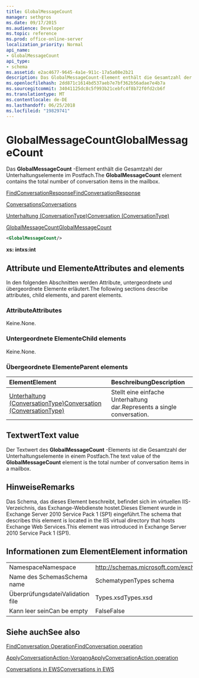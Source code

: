 ```yaml
---
title: GlobalMessageCount
manager: sethgros
ms.date: 09/17/2015
ms.audience: Developer
ms.topic: reference
ms.prod: office-online-server
localization_priority: Normal
api_name:
- GlobalMessageCount
api_type:
- schema
ms.assetid: e2ac4677-9645-4a1e-911c-17a5a08e2b21
description: Das GlobalMessageCount-Element enthält die Gesamtzahl der Unterhaltungselemente im Postfach.
ms.openlocfilehash: 2dd871c1614bd537aeb7e7bf362b56adae7e4b7a
ms.sourcegitcommit: 34041125dc8c5f993b21cebfc4f8b72f0fd2cb6f
ms.translationtype: MT
ms.contentlocale: de-DE
ms.lasthandoff: 06/25/2018
ms.locfileid: "19829741"
---
```

# <a name="globalmessagecount"></a><span data-ttu-id="63590-103">GlobalMessageCount</span><span class="sxs-lookup"><span data-stu-id="63590-103">GlobalMessageCount</span></span>

<span data-ttu-id="63590-104">Das **GlobalMessageCount** -Element enthält die Gesamtzahl der Unterhaltungselemente im Postfach.</span><span class="sxs-lookup"><span data-stu-id="63590-104">The **GlobalMessageCount** element contains the total number of conversation items in the mailbox.</span></span> 
  
[<span data-ttu-id="63590-105">FindConversationResponse</span><span class="sxs-lookup"><span data-stu-id="63590-105">FindConversationResponse</span></span>](findconversationresponse.md)
  
[<span data-ttu-id="63590-106">Conversations</span><span class="sxs-lookup"><span data-stu-id="63590-106">Conversations</span></span>](conversations-ex15websvcsotherref.md)
  
[<span data-ttu-id="63590-107">Unterhaltung (ConversationType)</span><span class="sxs-lookup"><span data-stu-id="63590-107">Conversation (ConversationType)</span></span>](conversation-conversationtype.md)
  
[<span data-ttu-id="63590-108">GlobalMessageCount</span><span class="sxs-lookup"><span data-stu-id="63590-108">GlobalMessageCount</span></span>](globalmessagecount.md)
  
```XML
<GlobalMessageCount/>
```

 <span data-ttu-id="63590-109">**xs: int**</span><span class="sxs-lookup"><span data-stu-id="63590-109">**xs:int**</span></span>
## <a name="attributes-and-elements"></a><span data-ttu-id="63590-110">Attribute und Elemente</span><span class="sxs-lookup"><span data-stu-id="63590-110">Attributes and elements</span></span>

<span data-ttu-id="63590-111">In den folgenden Abschnitten werden Attribute, untergeordnete und übergeordnete Elemente erläutert.</span><span class="sxs-lookup"><span data-stu-id="63590-111">The following sections describe attributes, child elements, and parent elements.</span></span>
  
### <a name="attributes"></a><span data-ttu-id="63590-112">Attribute</span><span class="sxs-lookup"><span data-stu-id="63590-112">Attributes</span></span>

<span data-ttu-id="63590-113">Keine.</span><span class="sxs-lookup"><span data-stu-id="63590-113">None.</span></span>
  
### <a name="child-elements"></a><span data-ttu-id="63590-114">Untergeordnete Elemente</span><span class="sxs-lookup"><span data-stu-id="63590-114">Child elements</span></span>

<span data-ttu-id="63590-115">Keine.</span><span class="sxs-lookup"><span data-stu-id="63590-115">None.</span></span>
  
### <a name="parent-elements"></a><span data-ttu-id="63590-116">Übergeordnete Elemente</span><span class="sxs-lookup"><span data-stu-id="63590-116">Parent elements</span></span>

|<span data-ttu-id="63590-117">**Element**</span><span class="sxs-lookup"><span data-stu-id="63590-117">**Element**</span></span>|<span data-ttu-id="63590-118">**Beschreibung**</span><span class="sxs-lookup"><span data-stu-id="63590-118">**Description**</span></span>|
|:-----|:-----|
|[<span data-ttu-id="63590-119">Unterhaltung (ConversationType)</span><span class="sxs-lookup"><span data-stu-id="63590-119">Conversation (ConversationType)</span></span>](conversation-conversationtype.md) <br/> |<span data-ttu-id="63590-120">Stellt eine einfache Unterhaltung dar.</span><span class="sxs-lookup"><span data-stu-id="63590-120">Represents a single conversation.</span></span>  <br/> |
   
## <a name="text-value"></a><span data-ttu-id="63590-121">Textwert</span><span class="sxs-lookup"><span data-stu-id="63590-121">Text value</span></span>

<span data-ttu-id="63590-122">Der Textwert des **GlobalMessageCount** -Elements ist die Gesamtzahl der Unterhaltungselemente in einem Postfach.</span><span class="sxs-lookup"><span data-stu-id="63590-122">The text value of the **GlobalMessageCount** element is the total number of conversation items in a mailbox.</span></span> 
  
## <a name="remarks"></a><span data-ttu-id="63590-123">Hinweise</span><span class="sxs-lookup"><span data-stu-id="63590-123">Remarks</span></span>

<span data-ttu-id="63590-124">Das Schema, das dieses Element beschreibt, befindet sich im virtuellen IIS-Verzeichnis, das Exchange-Webdienste hostet.Dieses Element wurde in Exchange Server 2010 Service Pack 1 (SP1) eingeführt.</span><span class="sxs-lookup"><span data-stu-id="63590-124">The schema that describes this element is located in the IIS virtual directory that hosts Exchange Web Services.This element was introduced in Exchange Server 2010 Service Pack 1 (SP1).</span></span>
  
## <a name="element-information"></a><span data-ttu-id="63590-125">Informationen zum Element</span><span class="sxs-lookup"><span data-stu-id="63590-125">Element information</span></span>

|||
|:-----|:-----|
|<span data-ttu-id="63590-126">Namespace</span><span class="sxs-lookup"><span data-stu-id="63590-126">Namespace</span></span>  <br/> |http://schemas.microsoft.com/exchange/services/2006/types  <br/> |
|<span data-ttu-id="63590-127">Name des Schemas</span><span class="sxs-lookup"><span data-stu-id="63590-127">Schema name</span></span>  <br/> |<span data-ttu-id="63590-128">Schematypen</span><span class="sxs-lookup"><span data-stu-id="63590-128">Types schema</span></span>  <br/> |
|<span data-ttu-id="63590-129">Überprüfungsdatei</span><span class="sxs-lookup"><span data-stu-id="63590-129">Validation file</span></span>  <br/> |<span data-ttu-id="63590-130">Types.xsd</span><span class="sxs-lookup"><span data-stu-id="63590-130">Types.xsd</span></span>  <br/> |
|<span data-ttu-id="63590-131">Kann leer sein</span><span class="sxs-lookup"><span data-stu-id="63590-131">Can be empty</span></span>  <br/> |<span data-ttu-id="63590-132">False</span><span class="sxs-lookup"><span data-stu-id="63590-132">False</span></span>  <br/> |
   
## <a name="see-also"></a><span data-ttu-id="63590-133">Siehe auch</span><span class="sxs-lookup"><span data-stu-id="63590-133">See also</span></span>



[<span data-ttu-id="63590-134">FindConversation Operation</span><span class="sxs-lookup"><span data-stu-id="63590-134">FindConversation operation</span></span>](findconversation-operation.md)
  
[<span data-ttu-id="63590-135">ApplyConversationAction-Vorgang</span><span class="sxs-lookup"><span data-stu-id="63590-135">ApplyConversationAction operation</span></span>](applyconversationaction-operation.md)


[<span data-ttu-id="63590-136">Conversations in EWS</span><span class="sxs-lookup"><span data-stu-id="63590-136">Conversations in EWS</span></span>](http://msdn.microsoft.com/library/91e64629-db6c-4c94-9dcb-d386232e8467%28Office.15%29.aspx)

